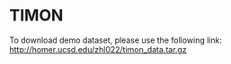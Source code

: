 # TIMON

To download demo dataset, please use the following link:
http://homer.ucsd.edu/zhl022/timon_data.tar.gz